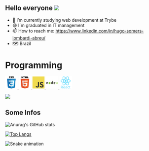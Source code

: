 ## Hello everyone <img src="https://raw.githubusercontent.com/MartinHeinz/MartinHeinz/master/wave.gif" width="30px">


- 🌱 I’m currently studying web development at Trybe
- 😄 I´m graduated in IT management
- 📫 How to reach me: https://www.linkedin.com/in/hugo-somers-lombardi-abreu/
- 🗺️ Brazil

# Programming

<p align="left"> <a href="https://www.w3schools.com/css/" target="_blank"> <img src="https://raw.githubusercontent.com/devicons/devicon/master/icons/css3/css3-original-wordmark.svg" alt="css3" width="40" height="40"/> </a> <a href="https://www.w3.org/html/" target="_blank"> <img src="https://raw.githubusercontent.com/devicons/devicon/master/icons/html5/html5-original-wordmark.svg" alt="html5" width="40" height="40"/> </a> <a href="https://developer.mozilla.org/en-US/docs/Web/JavaScript" target="_blank"> <img src="https://raw.githubusercontent.com/devicons/devicon/master/icons/javascript/javascript-original.svg" alt="javascript" width="40" height="40"/> </a> <a href="https://nodejs.org" target="_blank"> <img src="https://raw.githubusercontent.com/devicons/devicon/master/icons/nodejs/nodejs-original-wordmark.svg" alt="nodejs" width="40" height="40"/> </a> <a href="https://reactjs.org/" target="_blank"> <img src="https://raw.githubusercontent.com/devicons/devicon/master/icons/react/react-original-wordmark.svg" alt="react" width="40" height="40"/> </a> </p>


![](https://img.shields.io/badge/<IT>-<SCRUM>-informational?style=flat&logo=<LOGO_NAME>&logoColor=white&color=2bbc8a)

## Some Infos

![Anurag's GitHub stats](https://github-readme-stats.vercel.app/api?username=Hugosomers&show_icons=true&theme=tokyonight)

[![Top Langs](https://github-readme-stats.vercel.app/api/top-langs/?username=Hugosomers&layout=compact)](https://github.com/anuraghazra/github-readme-stats)

![Snake animation](https://github.com/Hugosomers/blob/output/github-contribution-grid-snake.svg)
